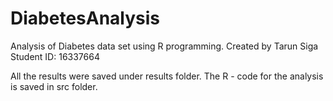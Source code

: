 # DiabetesAnalysis

Analysis of Diabetes data set using R programming.
Created by Tarun Siga
Student ID: 16337664

All the results were saved under results folder. The R - code for the analysis is saved in src folder.
